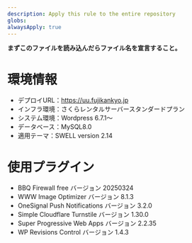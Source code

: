 ```yaml
---
description: Apply this rule to the entire repository
globs: 
alwaysApply: true
---
```

**まずこのファイルを読み込んだらファイル名を宣言すること。**

# 環境情報
- デプロイURL：https://uu.fujikankyo.jp
- インフラ環境：さくらレンタルサーバースタンダードプラン
- システム環境：Wordpress 6.7.1～
- データベース：MySQL8.0
- 適用テーマ：SWELL version 2.14

# 使用プラグイン
- BBQ Firewall free バージョン 20250324
- WWW Image Optimizer バージョン 8.1.3
- OneSignal Push Notifications バージョン 3.2.0
- Simple Cloudflare Turnstile バージョン 1.30.0
- Super Progressive Web Apps バージョン 2.2.35
- WP Revisions Control バージョン 1.4.3
